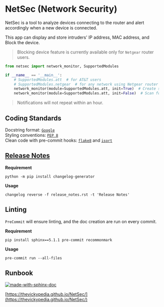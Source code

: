# NetSec (Network Security)
NetSec is a tool to analyze devices connecting to the router and alert accordingly when a new device is connected.

This app can display and store intruders' IP address, MAC address, and Block the device.

> Blocking device feature is currently available only for `Netgear` router users.

```python
from netsec import network_monitor, SupportedModules

if __name__ == '__main__':
    # SupportedModules.att  # for AT&T users
    # SupportedModules.netgear  # for any network using Netgear router
    network_monitor(module=SupportedModules.att, init=True)  # Create snapshot
    network_monitor(module=SupportedModules.att, init=False)  # Scan for threats and alert
```

> Notifications will not repeat within an hour.

## Coding Standards
Docstring format: [`Google`](https://google.github.io/styleguide/pyguide.html#38-comments-and-docstrings) <br>
Styling conventions: [`PEP 8`](https://www.python.org/dev/peps/pep-0008/) <br>
Clean code with pre-commit hooks: [`flake8`](https://flake8.pycqa.org/en/latest/) and 
[`isort`](https://pycqa.github.io/isort/)

## [Release Notes](https://github.com/thevickypedia/NetSec/blob/master/release_notes.rst)
**Requirement**
```shell
python -m pip install changelog-generator
```

**Usage**
```shell
changelog reverse -f release_notes.rst -t 'Release Notes'
```

## Linting
`PreCommit` will ensure linting, and the doc creation are run on every commit.

**Requirement**
```shell
pip install sphinx==5.1.1 pre-commit recommonmark
```

**Usage**
```shell
pre-commit run --all-files
```

## Runbook
[![made-with-sphinx-doc](https://img.shields.io/badge/Code%20Docs-Sphinx-1f425f.svg)](https://www.sphinx-doc.org/en/master/man/sphinx-autogen.html)

[https://thevickypedia.github.io/NetSec/](https://thevickypedia.github.io/NetSec/)
